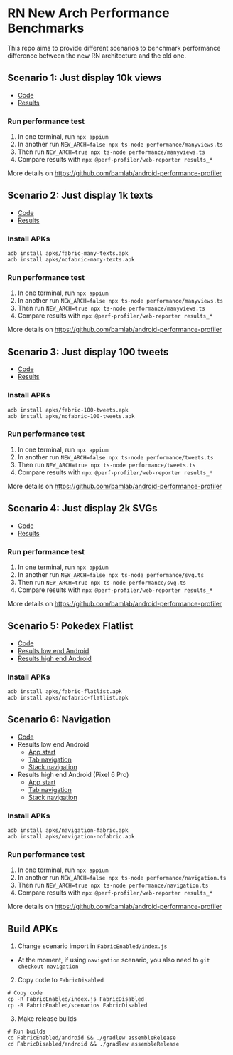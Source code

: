 # RN New Arch Performance Benchmarks

This repo aims to provide different scenarios to benchmark performance difference between the new RN architecture and the old one.

## Scenario 1: Just display 10k views

- [Code](./FabricEnabled/scenarios/thousand-views/App.tsx)
- [Results](https://rn-new-arch-perf.netlify.app/a10s/manyviews/report)

### Run performance test

1. In one terminal, run `npx appium`
2. In another run `NEW_ARCH=false npx ts-node performance/manyviews.ts`
3. Then run `NEW_ARCH=true npx ts-node performance/manyviews.ts`
4. Compare results with `npx @perf-profiler/web-reporter results_*`

More details on https://github.com/bamlab/android-performance-profiler

## Scenario 2: Just display 1k texts

- [Code](./FabricEnabled/scenarios/thousand-texts/App.tsx)
- [Results](https://rn-new-arch-perf.netlify.app/a10s/manytexts/report)

### Install APKs

```
adb install apks/fabric-many-texts.apk
adb install apks/nofabric-many-texts.apk
```

### Run performance test

1. In one terminal, run `npx appium`
2. In another run `NEW_ARCH=false npx ts-node performance/manyviews.ts`
3. Then run `NEW_ARCH=true npx ts-node performance/manyviews.ts`
4. Compare results with `npx @perf-profiler/web-reporter results_*`

More details on https://github.com/bamlab/android-performance-profiler

## Scenario 3: Just display 100 tweets

- [Code](./FabricEnabled/scenarios/tweets/App.tsx)
- [Results](https://rn-new-arch-perf.netlify.app/a10s/100-tweets/report)

### Install APKs

```
adb install apks/fabric-100-tweets.apk
adb install apks/nofabric-100-tweets.apk
```

### Run performance test

1. In one terminal, run `npx appium`
2. In another run `NEW_ARCH=false npx ts-node performance/tweets.ts`
3. Then run `NEW_ARCH=true npx ts-node performance/tweets.ts`
4. Compare results with `npx @perf-profiler/web-reporter results_*`

More details on https://github.com/bamlab/android-performance-profiler

## Scenario 4: Just display 2k SVGs

- [Code](./FabricEnabled/scenarios/svg/App.tsx)
- [Results](https://rn-new-arch-perf.netlify.app/a10s/2k-svgs/report)

### Run performance test

1. In one terminal, run `npx appium`
2. In another run `NEW_ARCH=false npx ts-node performance/svg.ts`
3. Then run `NEW_ARCH=true npx ts-node performance/svg.ts`
4. Compare results with `npx @perf-profiler/web-reporter results_*`

More details on https://github.com/bamlab/android-performance-profiler

## Scenario 5: Pokedex Flatlist

- [Code](./FabricEnabled/scenarios/pokedex/App.tsx)
- [Results low end Android](https://rn-new-arch-perf.netlify.app/j3/flatlist/report)
- [Results high end Android](https://rn-new-arch-perf.netlify.app/s10/flatlist/report)

### Install APKs

```
adb install apks/fabric-flatlist.apk
adb install apks/nofabric-flatlist.apk
```

## Scenario 6: Navigation

- [Code](./FabricEnabled/scenarios/navigation/App.tsx)
- Results low end Android
  - [App start](https://rn-new-arch-perf.netlify.app/a10s/navigation/start/report)
  - [Tab navigation](https://rn-new-arch-perf.netlify.app/a10s/navigation/tab/report)
  - [Stack navigation](https://rn-new-arch-perf.netlify.app/a10s/navigation/stack/report)
- Results high end Android (Pixel 6 Pro)
  - [App start](https://rn-new-arch-perf.netlify.app/pixel6pro/navigation/start/report)
  - [Tab navigation](https://rn-new-arch-perf.netlify.app/pixel6pro/navigation/tab/report)
  - [Stack navigation](https://rn-new-arch-perf.netlify.app/pixel6pro/navigation/stack/report)

### Install APKs

```
adb install apks/navigation-fabric.apk
adb install apks/navigation-nofabric.apk
```

### Run performance test

1. In one terminal, run `npx appium`
2. In another run `NEW_ARCH=false npx ts-node performance/navigation.ts`
3. Then run `NEW_ARCH=true npx ts-node performance/navigation.ts`
4. Compare results with `npx @perf-profiler/web-reporter results_*`

More details on https://github.com/bamlab/android-performance-profiler

## Build APKs

1. Change scenario import in `FabricEnabled/index.js`

- At the moment, if using `navigation` scenario, you also need to `git checkout navigation`

2. Copy code to `FabricDisabled`

```shell
# Copy code
cp -R FabricEnabled/index.js FabricDisabled
cp -R FabricEnabled/scenarios FabricDisabled
```

3. Make release builds

```shell
# Run builds
cd FabricEnabled/android && ./gradlew assembleRelease
cd FabricDisabled/android && ./gradlew assembleRelease
```
